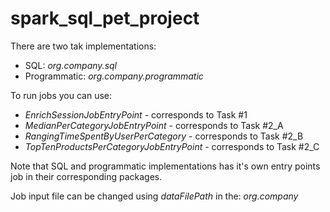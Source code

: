 # spark_sql_pet_project

There are two tak implementations:
- SQL: _org.company.sql_
- Programmatic: _org.company.programmatic_

To run jobs you can use:
- _EnrichSessionJobEntryPoint_ - corresponds to Task #1
- _MedianPerCategoryJobEntryPoint_ - corresponds to Task #2_A
- _RangingTimeSpentByUserPerCategory_ - corresponds to Task #2_B
- _TopTenProductsPerCategoryJobEntryPoint_ - corresponds to Task #2_C

Note that SQL and programmatic implementations has it's own entry points job in their corresponding packages.

Job input file can be changed using _dataFilePath_ in the: _org.company_

